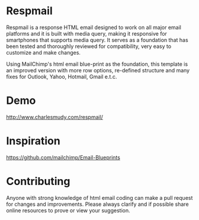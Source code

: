 Respmail
========

Respmail is a response HTML email designed to work on all major email platforms and it is built with media query, making it responsive for smartphones that supports media query. It serves as a foundation that has been tested and thoroughly reviewed for compatibility, very easy to customize and make changes.

Using MailChimp's html email blue-print as the foundation, this template is an improved version with more row options, re-defined structure and many fixes for Outlook, Yahoo, Hotmail, Gmail e.t.c.

Demo
========
http://www.charlesmudy.com/respmail/

Inspiration
========
https://github.com/mailchimp/Email-Blueprints

Contributing
========
Anyone with strong knowledge of html email coding can make a pull request for changes and improvements. Please always clarify and if possible share online resources to prove or view your suggestion.
